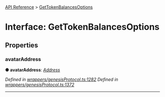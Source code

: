 [API Reference](../README.md) > [GetTokenBalancesOptions](../interfaces/GetTokenBalancesOptions.md)



# Interface: GetTokenBalancesOptions


## Properties
<a id="avatarAddress"></a>

###  avatarAddress

**●  avatarAddress**:  *[Address](../#Address)* 

*Defined in [wrappers/genesisProtocol.ts:1282](https://github.com/daostack/arc.js/blob/f343aa24/lib/wrappers/genesisProtocol.ts#L1282)*
*Defined in [wrappers/genesisProtocol.ts:1372](https://github.com/daostack/arc.js/blob/f343aa24/lib/wrappers/genesisProtocol.ts#L1372)*





___


